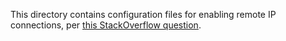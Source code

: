 This directory contains configuration files for enabling remote IP connections, per [this StackOverflow question](https://stackoverflow.com/questions/24504680).
